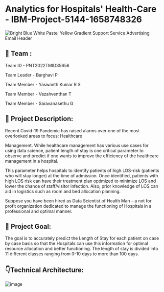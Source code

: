 
# Analytics for Hospitals' Health-Care - IBM-Project-5144-1658748326
![Bright Blue White Pastel Yellow Gradient Support Service Advertising Email Header](https://user-images.githubusercontent.com/81211914/195390660-3b26c5ce-7a79-4b2a-8df8-f531ebe68646.png)

## :busts_in_silhouette: Team :
Team ID - PNT2022TMID35656

Team Leader - Barghavi P


Team Member - Yaswanth Kumar R S


Team Member - Vezahventhan T


Team Member - Saravanasethu G

## :bookmark_tabs: Project Description:
Recent Covid-19 Pandemic has raised alarms over one of the most overlooked areas to focus: Healthcare


Management. While healthcare management has various use cases for using data science, patient length of stay is one critical parameter to observe and predict if one wants to improve the efficiency of the healthcare management in a hospital.


This parameter helps hospitals to identify patients of high LOS-risk (patients who will stay longer) at the time of admission. Once identified, patients with high LOS risk can have their treatment plan optimized to minimize LOS and lower the chance of staff/visitor infection. Also, prior knowledge of LOS can aid in logistics such as room and bed allocation planning.


Suppose you have been hired as Data Scientist of Health Man – a not for profit organization dedicated to manage the functioning of Hospitals in a professional and optimal manner.
## :checkered_flag: Project Goal:
The goal is to accurately predict the Length of Stay for each patient on case by case basis so that the Hospitals can use this information for optimal resource allocation and better functioning. The length of stay is divided into 11 different classes ranging from 0-10 days to more than 100 days.
## :point_down:Technical Architecture:
![image](https://user-images.githubusercontent.com/81211914/195387199-4910f0f2-d091-4519-afca-bfaf0502fd27.png)

